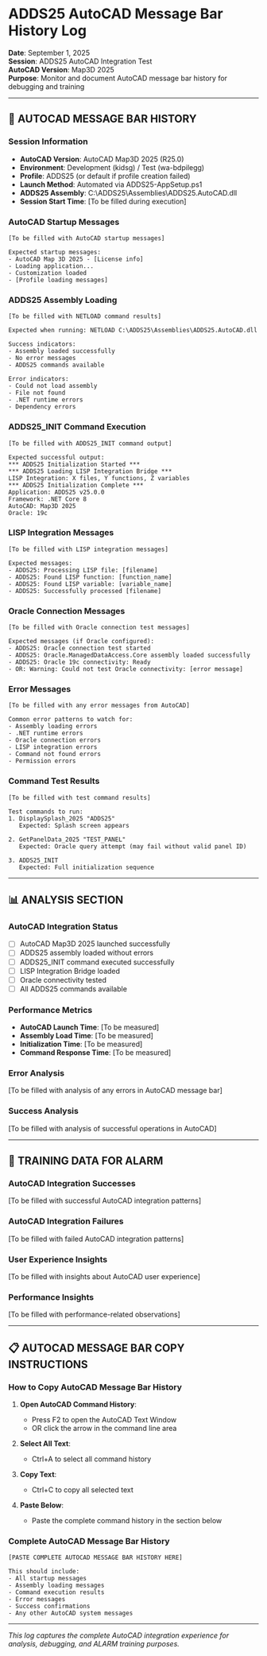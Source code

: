 # ADDS25 AutoCAD Message Bar History Log

**Date**: September 1, 2025  
**Session**: ADDS25 AutoCAD Integration Test  
**AutoCAD Version**: Map3D 2025  
**Purpose**: Monitor and document AutoCAD message bar history for debugging and training

---

## 🎯 **AUTOCAD MESSAGE BAR HISTORY**

### **Session Information**
- **AutoCAD Version**: AutoCAD Map3D 2025 (R25.0)
- **Environment**: Development (kidsg) / Test (wa-bdpilegg)
- **Profile**: ADDS25 (or default if profile creation failed)
- **Launch Method**: Automated via ADDS25-AppSetup.ps1
- **ADDS25 Assembly**: C:\ADDS25\Assemblies\ADDS25.AutoCAD.dll
- **Session Start Time**: [To be filled during execution]

### **AutoCAD Startup Messages**
```
[To be filled with AutoCAD startup messages]

Expected startup messages:
- AutoCAD Map 3D 2025 - [License info]
- Loading application...
- Customization loaded
- [Profile loading messages]
```

### **ADDS25 Assembly Loading**
```
[To be filled with NETLOAD command results]

Expected when running: NETLOAD C:\ADDS25\Assemblies\ADDS25.AutoCAD.dll

Success indicators:
- Assembly loaded successfully
- No error messages
- ADDS25 commands available

Error indicators:
- Could not load assembly
- File not found
- .NET runtime errors
- Dependency errors
```

### **ADDS25_INIT Command Execution**
```
[To be filled with ADDS25_INIT command output]

Expected successful output:
*** ADDS25 Initialization Started ***
*** ADDS25 Loading LISP Integration Bridge ***
LISP Integration: X files, Y functions, Z variables
*** ADDS25 Initialization Complete ***
Application: ADDS25 v25.0.0
Framework: .NET Core 8
AutoCAD: Map3D 2025
Oracle: 19c
```

### **LISP Integration Messages**
```
[To be filled with LISP integration messages]

Expected messages:
- ADDS25: Processing LISP file: [filename]
- ADDS25: Found LISP function: [function_name]
- ADDS25: Found LISP variable: [variable_name]
- ADDS25: Successfully processed [filename]
```

### **Oracle Connection Messages**
```
[To be filled with Oracle connection test messages]

Expected messages (if Oracle configured):
- ADDS25: Oracle connection test started
- ADDS25: Oracle.ManagedDataAccess.Core assembly loaded successfully
- ADDS25: Oracle 19c connectivity: Ready
- OR: Warning: Could not test Oracle connectivity: [error message]
```

### **Error Messages**
```
[To be filled with any error messages from AutoCAD]

Common error patterns to watch for:
- Assembly loading errors
- .NET runtime errors
- Oracle connection errors
- LISP integration errors
- Command not found errors
- Permission errors
```

### **Command Test Results**
```
[To be filled with test command results]

Test commands to run:
1. DisplaySplash_2025 "ADDS25"
   Expected: Splash screen appears
   
2. GetPanelData_2025 "TEST_PANEL"
   Expected: Oracle query attempt (may fail without valid panel ID)
   
3. ADDS25_INIT
   Expected: Full initialization sequence
```

---

## 📊 **ANALYSIS SECTION**

### **AutoCAD Integration Status**
- [ ] AutoCAD Map3D 2025 launched successfully
- [ ] ADDS25 assembly loaded without errors
- [ ] ADDS25_INIT command executed successfully
- [ ] LISP Integration Bridge loaded
- [ ] Oracle connectivity tested
- [ ] All ADDS25 commands available

### **Performance Metrics**
- **AutoCAD Launch Time**: [To be measured]
- **Assembly Load Time**: [To be measured]
- **Initialization Time**: [To be measured]
- **Command Response Time**: [To be measured]

### **Error Analysis**
[To be filled with analysis of any errors in AutoCAD message bar]

### **Success Analysis**
[To be filled with analysis of successful operations in AutoCAD]

---

## 🎯 **TRAINING DATA FOR ALARM**

### **AutoCAD Integration Successes**
[To be filled with successful AutoCAD integration patterns]

### **AutoCAD Integration Failures**
[To be filled with failed AutoCAD integration patterns]

### **User Experience Insights**
[To be filled with insights about AutoCAD user experience]

### **Performance Insights**
[To be filled with performance-related observations]

---

## 📋 **AUTOCAD MESSAGE BAR COPY INSTRUCTIONS**

### **How to Copy AutoCAD Message Bar History**
1. **Open AutoCAD Command History**:
   - Press F2 to open the AutoCAD Text Window
   - OR click the arrow in the command line area
   
2. **Select All Text**:
   - Ctrl+A to select all command history
   
3. **Copy Text**:
   - Ctrl+C to copy all selected text
   
4. **Paste Below**:
   - Paste the complete command history in the section below

### **Complete AutoCAD Message Bar History**
```
[PASTE COMPLETE AUTOCAD MESSAGE BAR HISTORY HERE]

This should include:
- All startup messages
- Assembly loading messages
- Command execution results
- Error messages
- Success confirmations
- Any other AutoCAD system messages
```

---

*This log captures the complete AutoCAD integration experience for analysis, debugging, and ALARM training purposes.*
